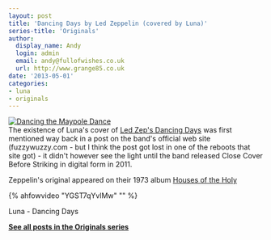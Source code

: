 ```yaml
---
layout: post
title: 'Dancing Days by Led Zeppelin (covered by Luna)'
series-title: 'Originals'
author:
  display_name: Andy
  login: admin
  email: andy@fullofwishes.co.uk
  url: http://www.grange85.co.uk
date: '2013-05-01'
categories:
- luna
- originals
---
```

<p><a href="http://www.flickr.com/photos/deatonstreet/2525136610/" title="Dancing the Maypole Dance by deatonstreet, on Flickr"><img class="aligncenter" src="https://media.fullofwishes.co.uk/flickr-downloads/2525136610_287d41534d_z.jpg" alt="Dancing the Maypole Dance"></a><br />
The existence of Luna's cover of <a href="http://en.wikipedia.org/wiki/Dancing_Days">Led Zep's Dancing Days</a> was first mentioned way back in a post on the band's official web site (fuzzywuzzy.com - but I think the post got lost in one of the reboots that site got) - it didn't however see the light until the band released Close Cover Before Striking in digital form in 2011.</p>
<p>Zeppelin's original appeared on their 1973 album <a href="http://en.wikipedia.org/wiki/Houses_of_the_Holy">Houses of the Holy</a><br />
</p>
{% ahfowvideo "YGST7qYvlMw" "" %}
<p>Luna - Dancing Days<br />
<p><strong><a href="/category/originals/" title="List: Originals">See all posts in the Originals series</a></strong></p>
